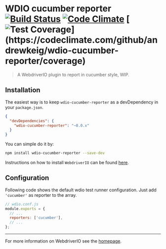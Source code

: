 WDIO cucumber reporter [![Build Status](https://travis-ci.org/webdriverio/wdio-cucumber-reporter.svg?branch=master)](https://travis-ci.org/webdriverio/wdio-cucumber-reporter) [![Code Climate](https://codeclimate.com/github/andrewkeig/wdio-cucumber-reporter/badges/gpa.svg)](https://codeclimate.com/github/andrewkeig/wdio-cucumber-reporter) [![Test Coverage](https://codeclimate.com/github/andrewkeig/wdio-cucumber-reporter/badges/coverage.svg?)](https://codeclimate.com/github/andrewkeig/wdio-cucumber-reporter/coverage)
==========

> A WebdriverIO plugin to report in cucumber style, WIP.

## Installation

The easiest way is to keep `wdio-cucumber-reporter` as a devDependency in your `package.json`.

```json
{
  "devDependencies": {
    "wdio-cucumber-reporter": "~0.0.x"
  }
}
```

You can simple do it by:

```bash
npm install wdio-cucumber-reporter --save-dev
```

Instructions on how to install `WebdriverIO` can be found [here](http://webdriver.io/guide/getstarted/install.html).

## Configuration

Following code shows the default wdio test runner configuration. Just add `'cucumber'` as reporter
to the array.

```js
// wdio.conf.js
module.exports = {
  // ...
  reporters: ['cucumber'],
  // ...
};
```

----

For more information on WebdriverIO see the [homepage](http://webdriver.io).

